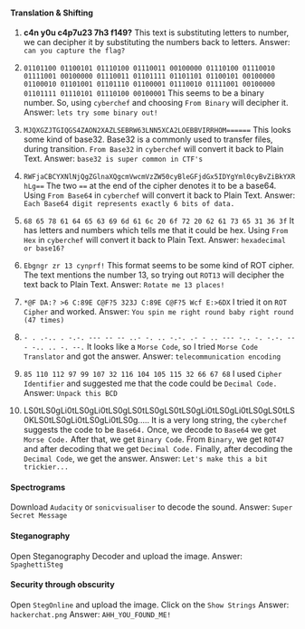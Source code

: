 #### Translation & Shifting
1. **c4n y0u c4p7u23 7h3 f149?**
This text is substituting letters to number, we can decipher it by substituting the numbers back to letters.
Answer: `can you capture the flag?`

2. `01101100 01100101 01110100 01110011 00100000 01110100 01110010 01111001 00100000 01110011 01101111 01101101 01100101 00100000 01100010 01101001 01101110 01100001 01110010 01111001 00100000 01101111 01110101 01110100 00100001`
This seems to be a binary number. So, using `cyberchef` and choosing `From Binary` will decipher it.
Answer: `lets try some binary out!`

3. `MJQXGZJTGIQGS4ZAON2XAZLSEBRW63LNN5XCA2LOEBBVIRRHOM======`
This looks some kind of base32. Base32 is a commonly used to transfer files, during transition. `From Base32` in `cyberchef` will convert it back to Plain Text. 
Answer: `base32 is super common in CTF's`

4. `RWFjaCBCYXNlNjQgZGlnaXQgcmVwcmVzZW50cyBleGFjdGx5IDYgYml0cyBvZiBkYXRhLg==`
The two `==` at the end of the cipher denotes it to be a base64. Using `From Base64` in `cyberchef` will convert it back to Plain Text.
Answer: `Each Base64 digit represents exactly 6 bits of data.`

5. `68 65 78 61 64 65 63 69 6d 61 6c 20 6f 72 20 62 61 73 65 31 36 3f`
It has letters and numbers which tells me that it could be hex. Using `From Hex` in `cyberchef` will convert it back to Plain Text.
Answer: `hexadecimal or base16?`

6. `Ebgngr zr 13 cynprf!`
This format seems to be some kind of ROT cipher. The text mentions the number 13, so trying out `ROT13` will decipher the text back to Plain Text.
Answer: `Rotate me 13 places!`

7. `*@F DA:? >6 C:89E C@F?5 323J C:89E C@F?5 Wcf E:>6DX`
I tried it on `ROT Cipher` and worked.
Answer: `You spin me right round baby right round (47 times)`

8. `- . .-.. . -.-. --- -- -- ..- -. .. -.-. .- - .. --- -.. -. -.-. --- -.. .. -. --.`
It looks like a `Morse Code`, so I tried `Morse Code Translator` and got the answer.
Answer: `telecommunication encoding`

9. `85 110 112 97 99 107 32 116 104 105 115 32 66 67 68`
I used `Cipher Identifier` and suggested me that the code could be `Decimal Code.` 
Answer: `Unpack this BCD`

10. LS0tLS0gLi0tLS0gLi0tLS0gLS0tLS0gLS0tLS0gLi0tLS0gLi0tLS0gLS0tLS0KLS0tLS0gLi0tLS0gLi0tLS0g.....
It is a very long string, the `cyberchef` suggests the code to be `Base64.` Once, we decode to `Base64` we get `Morse Code.` After that, we get `Binary Code`. From `Binary`, we get `ROT47` and after decoding that we get `Decimal Code.` Finally, after decoding the `Decimal Code`, we get the answer.
Answer: `Let's make this a bit trickier...`

#### Spectrograms
Download `Audacity` or `sonicvisualiser` to decode the sound.
Answer: `Super Secret Message`

#### Steganography
Open Steganography Decoder and upload the image.
Answer: `SpaghettiSteg`

#### Security through obscurity
Open `StegOnline` and upload the image. Click on the `Show Strings`
Answer: `hackerchat.png`
Answer: `AHH_YOU_FOUND_ME!`

